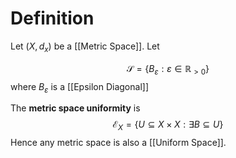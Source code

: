 # Definition

Let $(X, d_{x})$ be a [[Metric Space]]. Let

$$
\mathcal{S} = \left\{ B_{\varepsilon} : \varepsilon \in \mathbb{R}_{> 0} \right\} 
$$
where $B_{\varepsilon}$ is a [[Epsilon Diagonal]]

The **metric space uniformity** is
$$
\mathcal{E}_{X} = \left\{ U\subseteq X \times X : \exists B \subseteq U  \right\} 
$$
Hence any metric space is also a  [[Uniform Space]].
